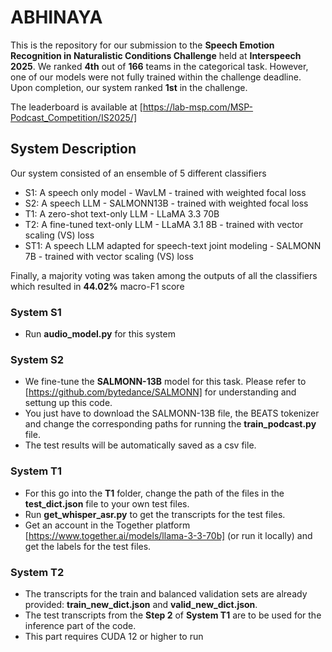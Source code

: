 # ABHINAYA

This is the repository for our submission to the **Speech Emotion Recognition in Naturalistic Conditions Challenge** held at **Interspeech 2025**. We ranked **4th** out of **166** teams in the categorical task. However, one of our models were not fully trained within the challenge deadline. Upon completion, our system ranked **1st** in the challenge.

The leaderboard is available at [https://lab-msp.com/MSP-Podcast_Competition/IS2025/]

## System Description

Our system consisted of an ensemble of 5 different classifiers

* S1: A speech only model - WavLM - trained with weighted focal loss
* S2: A speech LLM - SALMONN13B - trained with weighted focal loss
* T1: A zero-shot text-only LLM - LLaMA 3.3 70B
* T2: A fine-tuned text-only LLM - LLaMA 3.1 8B - trained with vector scaling (VS) loss
* ST1: A speech LLM adapted for speech-text joint modeling - SALMONN 7B - trained with vector scaling (VS) loss

Finally, a majority voting was taken among the outputs of all the classifiers which resulted in **44.02%** macro-F1 score

### System S1

* Run **audio_model.py** for this system

### System S2

* We fine-tune the **SALMONN-13B** model for this task. Please refer to [https://github.com/bytedance/SALMONN] for understanding and settung up this code.
* You just have to download the SALMONN-13B file, the BEATS tokenizer and change the corresponding paths for running the **train_podcast.py** file.
* The test results will be automatically saved as a csv file.

### System T1

* For this go into the **T1** folder, change the path of the files in the **test_dict.json** file to your own test files.
* Run **get_whisper_asr.py** to get the transcripts for the test files.
* Get an account in the Together platform [https://www.together.ai/models/llama-3-3-70b] (or run it locally) and get the labels for the test files.

### System T2

* The transcripts for the train and balanced validation sets are already provided: **train_new_dict.json** and **valid_new_dict.json**.
* The test transcripts from the **Step 2** of **System T1** are to be used for the inference part of the code.
* This part requires CUDA 12 or higher to run




